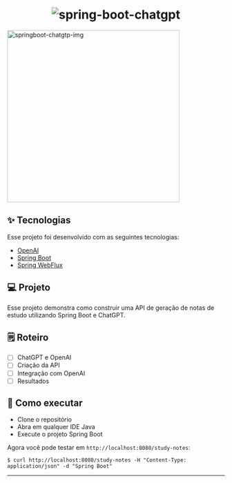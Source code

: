 <h1 align="center">
  <img alt="spring-boot-chatgpt" title="spring-boot-chatgpt" src=".github/logo.png" />
</h1>

<img width="399" alt="springboot-chatgtp-img" src="https://github.com/LucBecker/agendalive-front/assets/108952468/1eb688a1-89ff-4587-a0ca-87bdede2b60f">


<br>

## ✨ Tecnologias

Esse projeto foi desenvolvido com as seguintes tecnologias:

- [OpenAI](https://platform.openai.com/overview)
- [Spring Boot](https://spring.io/projects/spring-boot)
- [Spring WebFlux](https://docs.spring.io/spring-boot/docs/3.0.5/reference/htmlsingle/#web.reactive)

## 💻 Projeto

Esse projeto demonstra como construir uma API de geração de notas de estudo utilizando Spring Boot e ChatGPT.

## 🗒️ Roteiro

- [ ] ChatGPT e OpenAI
- [ ] Criação da API
- [ ] Integração com OpenAI
- [ ] Resultados

## 🚀 Como executar

- Clone o repositório
- Abra em qualquer IDE Java
- Execute o projeto Spring Boot

Agora você pode testar em `http://localhost:8080/study-notes`:
```
$ curl http://localhost:8080/study-notes -H "Content-Type: application/json" -d "Spring Boot"

```

---

